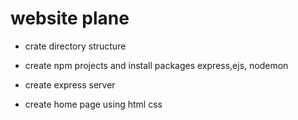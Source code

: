 # website plane

- crate directory structure
- create npm projects and install packages
    express,ejs,
    nodemon

- create express server
- create home page using html css